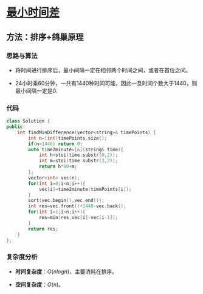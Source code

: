 # [最小时间差](https://leetcode-cn.com/problems/minimum-time-difference/)

## 方法：排序+鸽巢原理

### 思路与算法

- 将时间进行排序后，最小间隔一定在相邻两个时间之间，或者在首位之间。

- 24小时乘60分钟，一共有1440种时间可能，因此一旦时间个数大于1440，则最小间隔一定是0.

### 代码

```c++
class Solution {
public:
    int findMinDifference(vector<string>& timePoints) {
        int n=(int)timePoints.size();
        if(n>1440) return 0;
        auto time2minute=[&](string& time){
            int h=stoi(time.substr(0,2));
            int m=stoi(time.substr(3,2));
            return h*60+m;
        };
        vector<int> vec(n);
        for(int i=0;i<n;i++){
            vec[i]=time2minute(timePoints[i]);
        }
        sort(vec.begin(),vec.end());
        int res=vec.front()+1440-vec.back();
        for(int i=1;i<n;i++){
            res=min(res,vec[i]-vec[i-1]);
        }
        return res;
    }
};
```

### 复杂度分析

- **时间复杂度**：$O(nlogn)$，主要消耗在排序。

- **空间复杂度**：$O(n)$。
